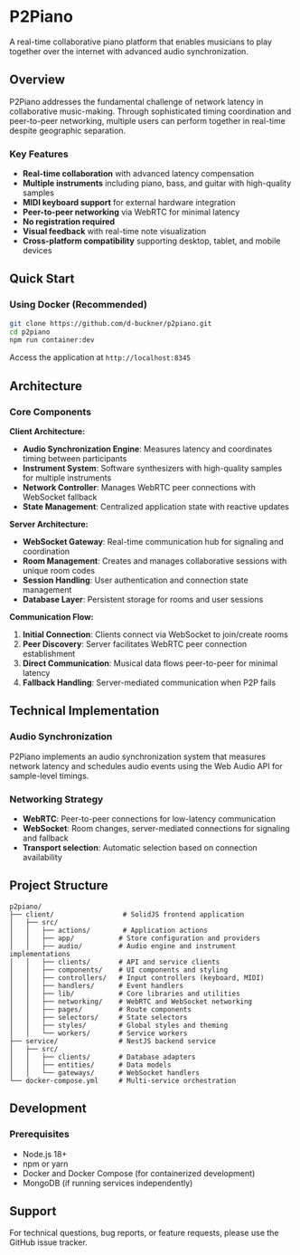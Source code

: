 # P2Piano

A real-time collaborative piano platform that enables musicians to play together over the internet with advanced audio synchronization.

## Overview

P2Piano addresses the fundamental challenge of network latency in collaborative music-making. Through sophisticated timing coordination and peer-to-peer networking, multiple users can perform together in real-time despite geographic separation.

### Key Features

- **Real-time collaboration** with advanced latency compensation
- **Multiple instruments** including piano, bass, and guitar with high-quality samples
- **MIDI keyboard support** for external hardware integration
- **Peer-to-peer networking** via WebRTC for minimal latency
- **No registration required**
- **Visual feedback** with real-time note visualization
- **Cross-platform compatibility** supporting desktop, tablet, and mobile devices

## Quick Start

### Using Docker (Recommended)

```bash
git clone https://github.com/d-buckner/p2piano.git
cd p2piano
npm run container:dev
```

Access the application at `http://localhost:8345`


## Architecture

### Core Components

**Client Architecture:**
- **Audio Synchronization Engine**: Measures latency and coordinates timing between participants
- **Instrument System**: Software synthesizers with high-quality samples for multiple instruments
- **Network Controller**: Manages WebRTC peer connections with WebSocket fallback
- **State Management**: Centralized application state with reactive updates

**Server Architecture:**
- **WebSocket Gateway**: Real-time communication hub for signaling and coordination
- **Room Management**: Creates and manages collaborative sessions with unique room codes
- **Session Handling**: User authentication and connection state management
- **Database Layer**: Persistent storage for rooms and user sessions

**Communication Flow:**
1. **Initial Connection**: Clients connect via WebSocket to join/create rooms
2. **Peer Discovery**: Server facilitates WebRTC peer connection establishment
3. **Direct Communication**: Musical data flows peer-to-peer for minimal latency
4. **Fallback Handling**: Server-mediated communication when P2P fails

## Technical Implementation

### Audio Synchronization

P2Piano implements an audio synchronization system that measures network latency and schedules audio events using the Web Audio API for sample-level timings.

### Networking Strategy

- **WebRTC**: Peer-to-peer connections for low-latency communication
- **WebSocket**: Room changes, server-mediated connections for signaling and fallback
- **Transport selection**: Automatic selection based on connection availability

## Project Structure

```
p2piano/
├── client/                 # SolidJS frontend application
│   ├── src/
│   │   ├── actions/        # Application actions
│   │   ├── app/           # Store configuration and providers
│   │   ├── audio/         # Audio engine and instrument implementations
│   │   ├── clients/       # API and service clients
│   │   ├── components/    # UI components and styling
│   │   ├── controllers/   # Input controllers (keyboard, MIDI)
│   │   ├── handlers/      # Event handlers
│   │   ├── lib/           # Core libraries and utilities
│   │   ├── networking/    # WebRTC and WebSocket networking
│   │   ├── pages/         # Route components
│   │   ├── selectors/     # State selectors
│   │   ├── styles/        # Global styles and theming
│   │   └── workers/       # Service workers
├── service/               # NestJS backend service
│   ├── src/
│   │   ├── clients/       # Database adapters
│   │   ├── entities/      # Data models
│   │   └── gateways/      # WebSocket handlers
└── docker-compose.yml     # Multi-service orchestration
```

## Development

### Prerequisites

- Node.js 18+
- npm or yarn
- Docker and Docker Compose (for containerized development)
- MongoDB (if running services independently)

## Support

For technical questions, bug reports, or feature requests, please use the GitHub issue tracker.
